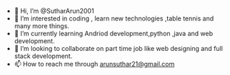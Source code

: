 - 👋 Hi, I’m @SutharArun2001
- 👀 I’m interested in coding , learn new technologies ,table tennis and many more things.
- 🌱 I’m currently learning Andriod development,python ,java and web development.
- 💞️ I’m looking to collaborate on part time job like web designing and full stack development.
- 📫 How to reach me through arunsuthar21@gmail.com

<!---
SutharArun2001/SutharArun2001 is a ✨ special ✨ repository because its `README.md` (this file) appears on your GitHub profile.
You can click the Preview link to take a look at your changes.
--->
